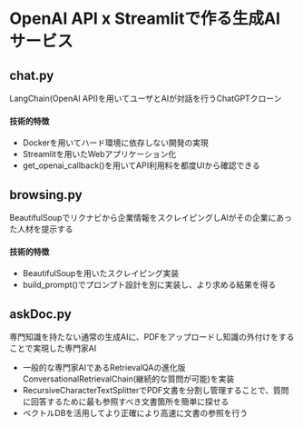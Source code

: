 # OpenAI API x Streamlitで作る生成AIサービス

## chat.py
LangChain(OpenAI API)を用いてユーザとAIが対話を行うChatGPTクローン
#### 技術的特徴
- Dockerを用いてハード環境に依存しない開発の実現
- Streamlitを用いたWebアプリケーション化
- get_openai_callback()を用いてAPI利用料を都度UIから確認できる

## browsing.py
BeautifulSoupでリクナビから企業情報をスクレイピングしAIがその企業にあった人材を提示する
#### 技術的特徴
- BeautifulSoupを用いたスクレイピング実装
- build_prompt()でプロンプト設計を別に実装し、より求める結果を得る

## askDoc.py
専門知識を持たない通常の生成AIに、PDFをアップロードし知識の外付けをすることで実現した専門家AI
- 一般的な専門家AIであるRetrievalQAの進化版ConversationalRetrievalChain(継続的な質問が可能)を実装
- RecursiveCharacterTextSplitterでPDF文書を分割し管理することで、質問に回答するために最も参照すべき文書箇所を簡単に探せる
- ベクトルDBを活用してより正確により高速に文書の参照を行う
